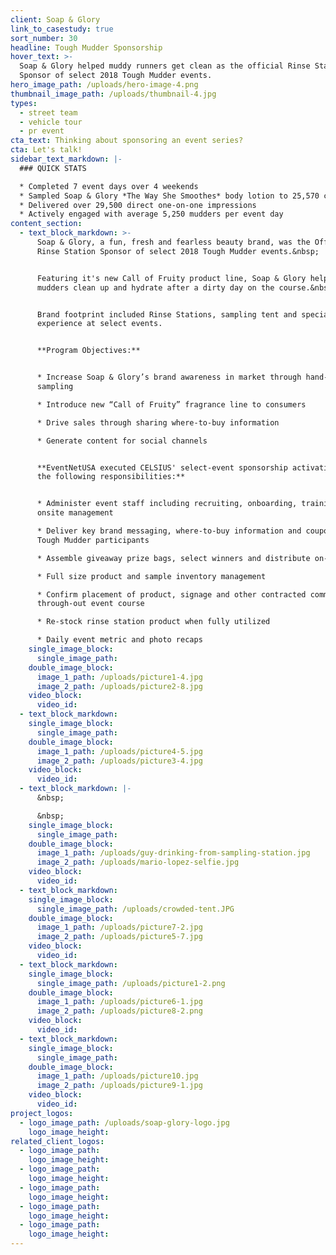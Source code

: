 ```yaml
---
client: Soap & Glory
link_to_casestudy: true
sort_number: 30
headline: Tough Mudder Sponsorship
hover_text: >-
  Soap & Glory helped muddy runners get clean as the official Rinse Station
  Sponsor of select 2018 Tough Mudder events.
hero_image_path: /uploads/hero-image-4.png
thumbnail_image_path: /uploads/thumbnail-4.jpg
types:
  - street team
  - vehicle tour
  - pr event
cta_text: Thinking about sponsoring an event series?
cta: Let's talk!
sidebar_text_markdown: |-
  ### QUICK STATS

  * Completed 7 event days over 4 weekends
  * Sampled Soap & Glory *The Way She Smoothes* body lotion to 25,570 consumers
  * Delivered over 29,500 direct one-on-one impressions
  * Actively engaged with average 5,250 mudders per event day
content_section:
  - text_block_markdown: >-
      Soap & Glory, a fun, fresh and fearless beauty brand, was the Official
      Rinse Station Sponsor of select 2018 Tough Mudder events.&nbsp;


      Featuring it's new Call of Fruity product line, Soap & Glory helped
      mudders clean up and hydrate after a dirty day on the course.&nbsp;


      Brand footprint included Rinse Stations, sampling tent and special VIP
      experience at select events.


      **Program Objectives:**


      * Increase Soap & Glory’s brand awareness in market through hand-to-hand
      sampling

      * Introduce new “Call of Fruity” fragrance line to consumers

      * Drive sales through sharing where-to-buy information

      * Generate content for social channels


      **EventNetUSA executed CELSIUS' select-event sponsorship activations with
      the following responsibilities:**


      * Administer event staff including recruiting, onboarding, training and
      onsite management

      * Deliver key brand messaging, where-to-buy information and coupons to
      Tough Mudder participants

      * Assemble giveaway prize bags, select winners and distribute on-site

      * Full size product and sample inventory management

      * Confirm placement of product, signage and other contracted commitments
      through-out event course

      * Re-stock rinse station product when fully utilized

      * Daily event metric and photo recaps
    single_image_block:
      single_image_path:
    double_image_block:
      image_1_path: /uploads/picture1-4.jpg
      image_2_path: /uploads/picture2-8.jpg
    video_block:
      video_id:
  - text_block_markdown:
    single_image_block:
      single_image_path:
    double_image_block:
      image_1_path: /uploads/picture4-5.jpg
      image_2_path: /uploads/picture3-4.jpg
    video_block:
      video_id:
  - text_block_markdown: |-
      &nbsp;

      &nbsp;
    single_image_block:
      single_image_path:
    double_image_block:
      image_1_path: /uploads/guy-drinking-from-sampling-station.jpg
      image_2_path: /uploads/mario-lopez-selfie.jpg
    video_block:
      video_id:
  - text_block_markdown:
    single_image_block:
      single_image_path: /uploads/crowded-tent.JPG
    double_image_block:
      image_1_path: /uploads/picture7-2.jpg
      image_2_path: /uploads/picture5-7.jpg
    video_block:
      video_id:
  - text_block_markdown:
    single_image_block:
      single_image_path: /uploads/picture1-2.png
    double_image_block:
      image_1_path: /uploads/picture6-1.jpg
      image_2_path: /uploads/picture8-2.png
    video_block:
      video_id:
  - text_block_markdown:
    single_image_block:
      single_image_path:
    double_image_block:
      image_1_path: /uploads/picture10.jpg
      image_2_path: /uploads/picture9-1.jpg
    video_block:
      video_id:
project_logos:
  - logo_image_path: /uploads/soap-glory-logo.jpg
    logo_image_height:
related_client_logos:
  - logo_image_path:
    logo_image_height:
  - logo_image_path:
    logo_image_height:
  - logo_image_path:
    logo_image_height:
  - logo_image_path:
    logo_image_height:
  - logo_image_path:
    logo_image_height:
---
```

